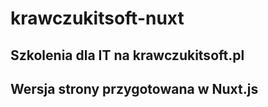 # krawczukitsoft-nuxt

## Szkolenia dla IT na krawczukitsoft.pl

## Wersja strony przygotowana w Nuxt.js
